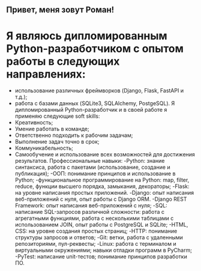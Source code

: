 ## Привет, меня зовут  Роман!
# Я являюсь дипломированным Python-разработчиком с опытом работы в следующих направлениях:
- использование различных фреймворков (Django, Flask, FastAPI и т.д.);
- работа с базами данных (SQLite3, SQLAlchemy, PostgeSQL).
Я дипломированный Python-разработчик и в своей работе я применяю следующие soft skills:
- Креативность;
- Умение работать в команде;
- Ответственно подходить к рабочим задачам;
- Выполнение задач точно в срок;
- Коммуникабельность;
- Самообучение и использование всех возможностей для достижения результатов.
Профессиональные навыки:
-Python: знание синтаксиса, работа с пакетами (использование, создание и публикация);
-ООП: понимание принципов и использование в Python;
-функциональное программирование на Python:  map, filter, reduce, функции высшего порядка, замыкания, декораторы;
-Flask: на уровне написания простых приложений.
-Django: опыт написания веб-приложений с нуля, опыт работы с Django ORM.
-Django REST Framework: опыт написания веб-приложений с нуля;
-SQL: написание SQL-запросов различной сложности: работа с агрегатными функциями, работа с несколькими таблицами с использованием JOIN, опыт работы с PostgreSQL и SQLite;
-HTML, CSS: на уровне создания простых страниц;
-HTTP: понимание структуры запросов и ответов;
-Git: ветки, работа с удаленными репозиториями, пул-реквесты;
-Linux: работа с терминалом и виртуальными окружениями;
навыки отладки программ в PyCharm;
-PyTest: написание unit-тестов;  понимание принципов разработки ПО.
<!--
**SpektR632/SpektR632** is a ✨ _special_ ✨ repository because its `README.md` (this file) appears on your GitHub profile.

Here are some ideas to get you started:

- 🔭 I’m currently working on ...
- 🌱 I’m currently learning ...
- 👯 I’m looking to collaborate on ...
- 🤔 I’m looking for help with ...
- 💬 Ask me about ...
- 📫 How to reach me: ...
- 😄 Pronouns: ...
- ⚡ Fun fact: ...
-->
